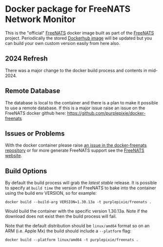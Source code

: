 # Docker package for FreeNATS Network Monitor

This is the "official" [FreeNATS](https://www.purplepixie.org/freenats/) docker image built as part of the [FreeNATS](https://www.purplepixie.org/freenats/) project. Periodically the stored [Dockerhub image](https://hub.docker.com/r/purplepixie/freenats) will be updated but you can build your own custom version easily from here also.

## 2024 Refresh

There was a major change to the docker build process and contents in mid-2024.

## Remote Database

The database is local to the container and there is a plan to make it possible to use a remote database. If this is a major issue raise an issue on the FreeNATS docker github here: https://github.com/purplepixie/docker-freenats 

## Issues or Problems

With the docker container please raise [an issue in the docker-freenats repository](https://github.com/purplepixie/docker-freenats) or for more generate FreeNATS support see the [FreeNATS website](https://www.purplepixie.org/freenats/).

## Build Options

By default the build process will grab the _latest stable_ release. It is possible to specify at ```build time``` the version of FreeNATS to bake into the container using the build env VERSION, so for example:

```
docker build --build-arg VERSION=1.30.13a -t purplepixie/freenats .
```

Would build the container with the specific version 1.30.13a. Note if the download does not exist then the build process will fail.

Note that the default distribution should be ```linux/amd64``` format so on an ARM (i.e. Apple Mx) the build should include a ```--platform``` flag:

```
docker build --platform linux/amd64 -t purplepixie/freenats .
```
